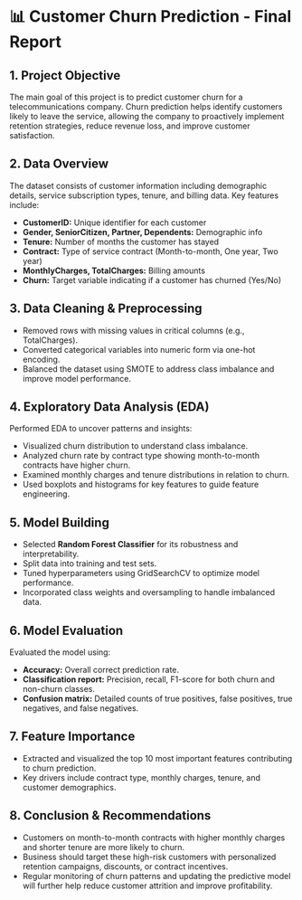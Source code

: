 # 📊 Customer Churn Prediction - Final Report

## 1. Project Objective
The main goal of this project is to predict customer churn for a telecommunications company. Churn prediction helps identify customers likely to leave the service, allowing the company to proactively implement retention strategies, reduce revenue loss, and improve customer satisfaction.

## 2. Data Overview
The dataset consists of customer information including demographic details, service subscription types, tenure, and billing data. Key features include:
- **CustomerID:** Unique identifier for each customer
- **Gender, SeniorCitizen, Partner, Dependents:** Demographic info
- **Tenure:** Number of months the customer has stayed
- **Contract:** Type of service contract (Month-to-month, One year, Two year)
- **MonthlyCharges, TotalCharges:** Billing amounts
- **Churn:** Target variable indicating if a customer has churned (Yes/No)

## 3. Data Cleaning & Preprocessing
- Removed rows with missing values in critical columns (e.g., TotalCharges).
- Converted categorical variables into numeric form via one-hot encoding.
- Balanced the dataset using SMOTE to address class imbalance and improve model performance.

## 4. Exploratory Data Analysis (EDA)
Performed EDA to uncover patterns and insights:
- Visualized churn distribution to understand class imbalance.
- Analyzed churn rate by contract type showing month-to-month contracts have higher churn.
- Examined monthly charges and tenure distributions in relation to churn.
- Used boxplots and histograms for key features to guide feature engineering.

## 5. Model Building
- Selected **Random Forest Classifier** for its robustness and interpretability.
- Split data into training and test sets.
- Tuned hyperparameters using GridSearchCV to optimize model performance.
- Incorporated class weights and oversampling to handle imbalanced data.

## 6. Model Evaluation
Evaluated the model using:
- **Accuracy:** Overall correct prediction rate.
- **Classification report:** Precision, recall, F1-score for both churn and non-churn classes.
- **Confusion matrix:** Detailed counts of true positives, false positives, true negatives, and false negatives.

## 7. Feature Importance
- Extracted and visualized the top 10 most important features contributing to churn prediction.
- Key drivers include contract type, monthly charges, tenure, and customer demographics.

## 8. Conclusion & Recommendations
- Customers on month-to-month contracts with higher monthly charges and shorter tenure are more likely to churn.
- Business should target these high-risk customers with personalized retention campaigns, discounts, or contract incentives.
- Regular monitoring of churn patterns and updating the predictive model will further help reduce customer attrition and improve profitability.
